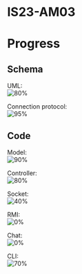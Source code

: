 # IS23-AM03

# Progress
## Schema
UML:<br />
![80%](https://progress-bar.dev/80)

Connection protocol:<br />
![95%](https://progress-bar.dev/95)

## Code
Model:<br />
![90%](https://progress-bar.dev/90)

Controller:<br />
![80%](https://progress-bar.dev/80)

Socket:<br />
![40%](https://progress-bar.dev/40)

RMI:<br />
![0%](https://progress-bar.dev/0)

Chat:<br />
![0%](https://progress-bar.dev/0)

CLI:<br />
![70%](https://progress-bar.dev/0)
